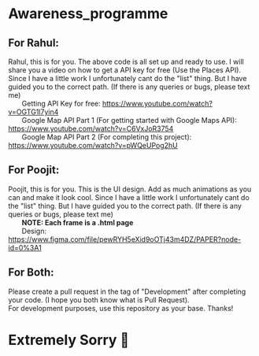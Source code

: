 # Awareness_programme
## For Rahul:
Rahul, this is for you. The above code is all set up and ready to use. I will share you a video on how to get a API key for free (Use the Places API). Since I have a little work
I unfortunately cant do the "list" thing. But I have guided you to the correct path. (If there is any queries or bugs, please text me)  
&nbsp;&nbsp;&nbsp;&nbsp;&nbsp;&nbsp;&nbsp;Getting API Key for free: https://www.youtube.com/watch?v=OGTG1l7yin4  
&nbsp;&nbsp;&nbsp;&nbsp;&nbsp;&nbsp;&nbsp;Google Map API Part 1 (For getting started with Google Maps API): https://www.youtube.com/watch?v=C6VxJoR3754  
&nbsp;&nbsp;&nbsp;&nbsp;&nbsp;&nbsp;&nbsp;Google Map API Part 2 (For completing this project): https://www.youtube.com/watch?v=pWQeUPog2hU

## For Poojit: 
Poojit, this is for you. This is the UI design. Add as much animations as you can and make it look cool. Since I have a little work I unfortunately cant do the "list" thing. But I have guided you to the correct path. (If there is any queries or bugs, please text me) <br /> &nbsp;&nbsp;&nbsp;&nbsp;&nbsp;&nbsp;&nbsp;<b>NOTE: Each frame is a .html page </b> <br />
&nbsp;&nbsp;&nbsp;&nbsp;&nbsp;&nbsp;&nbsp;Design: https://www.figma.com/file/pewRYH5eXid9oOTj43m4DZ/PAPER?node-id=0%3A1

## For Both:
Please create a pull request in the tag of "Development" after completing your code. (I hope you both know what is Pull Request).   
For development purposes, use this repository as your base. Thanks!

# Extremely Sorry 🙏
